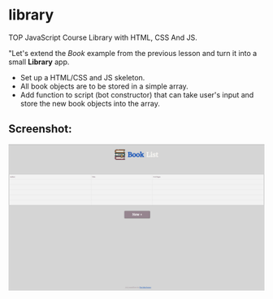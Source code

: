 # library
TOP JavaScript Course Library with HTML, CSS And JS. 

"Let's extend the *Book* example from the previous lesson and turn it into a small **Library** app.

- Set up a HTML/CSS and JS skeleton.
- All book objects are to be stored in a simple array.
- Add function to script (bot constructor) that can take user's input and store the new book objects into the array.

<h2>Screenshot:</h2>
<img src="./images/thumbnail.png" alt="Screenshot Sample">